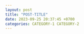 ```yaml
---
layout: post
title: "POST-TITLE"
date: 2023-09-25 20:37:45 +0700
categories: CATEGORY-1 CATEGORY-2
---
```

